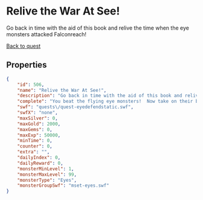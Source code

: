 # Relive the War At See!

Go back in time with the aid of this book and relive the time when the eye monsters attacked Falconreach!

[Back to quest](../quests.md)

## Properties

```json
{
    "id": 506,
    "name": "Relive the War At See!",
    "description": "Go back in time with the aid of this book and relive the time when the eye monsters attacked Falconreach!",
    "complete": "You beat the flying eye monsters!  Now take on their boss, The Irismancer!",
    "swf": "quests\/quest-eyedefendstatic.swf",
    "swfX": "none",
    "maxSilver": 0,
    "maxGold": 2000,
    "maxGems": 0,
    "maxExp": 50000,
    "minTime": 0,
    "counter": 0,
    "extra": "",
    "dailyIndex": 0,
    "dailyReward": 0,
    "monsterMinLevel": 1,
    "monsterMaxLevel": 99,
    "monsterType": "Eyes",
    "monsterGroupSwf": "mset-eyes.swf"
}
```

